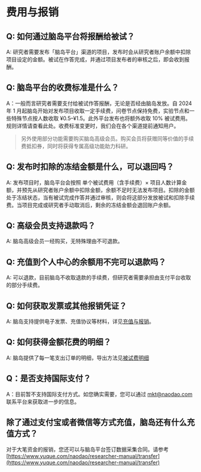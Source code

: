 # 费用与报销

## Q: 如何通过脑岛平台将报酬给被试？  
  A: 研究者需要发布「脑岛平台」渠道的项目，发布时会从研究者账户余额中扣除项目设定的金额。被试在作答完成，并通过项目发布者的审核之后，即会收到报酬。  

## Q: 脑岛平台的收费标准是什么？  
  A：一般而言研究者需要支付给被试作答报酬，无论是否经由脑岛发放。自 2024 年 1 月起脑岛开始对发布项目收取一定手续费，问卷节点保持免费，实验节点和一些特殊节点按人数收取 ¥0.5–¥1.5。此外平台发布也将额外收取 10% 被试费用。规则详情请查看此处。收费标准变更时，我们会在各个渠道提前通知用户。 
  > 另外使用部分功能需要购买脑岛高级会员。购买会员将获赠同等价值的手续费抵扣券，同时将获得专属高级功能助力科研。

## Q: 发布时扣除的冻结金额是什么，可以退回吗？  
  A: 发布项目时，脑岛平台会按照 单个被试费用（含手续费）× 项目人数计算金额，并预先从研究者账户余额中扣除金额，余额不足时无法发布项目。扣除的金额处于冻结状态，当有被试完成作答并通过审核，则会将这部分发放被试和扣除手续费。当项目完成或研究者手动取消后，剩余的冻结金额会退回账户余额。 

## Q: 高级会员支持退款吗？
  A: 脑岛高级会员一经购买，无特殊理由不可退款。

## Q: 充值到个人中心的余额用不完可以退款吗？  
  A: 可以退款，目前脑岛不收取退款的手续费，但研究者需要承担由支付平台收取的部分手续费。

## Q: 如何获取发票或其他报销凭证？  
  A: 脑岛支持提供电子发票、充值协议等材料，详见[充值与报销](https://www.yuque.com/naodao/researcher-manual/transfer)。 

## Q: 如何获得金额花费的明细？  
  A: 脑岛提供了每一笔支出订单的明细，导出方法见[被试费明细](https://www.yuque.com/naodao/researcher-manual/transfer#R3NgM) 

## Q：是否支持国际支付？  
  A：目前暂不支持国际支付方式。如您确实需要，您可以通过 mkt@naodao.com 联系平台来获取进一步的信息。 

## 除了通过支付宝或者微信等方式充值，脑岛还有什么充值方式？
对于大笔资金的报销，您还可以与脑岛平台签订数据采集合同。请参考[https://www.yuque.com/naodao/researcher-manual/transfer](https://www.yuque.com/naodao/researcher-manual/transfer)

